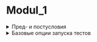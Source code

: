 # Modul_1

<details>
  <summary>Пред- и постусловия</summary>
  
## Пред- и постусловия:

Я не буду заострять внимание на этих понятиях, так как они уже нам знакомы из теории тестирования, лишь вкратце скажу:


- Предусловие - то, что будет выполнено перед запуском теста.
- Постусловие - то, что будет выполнено после прохождения теста.

Самый простой пример использования пред и постусловий - это вынос инициализации драйвера в предусловие и закрытие браузера в постусловие

Но перед реализацией примера давайте посмотрим, какие методы отвечают за `пред` и `пост-условия`:

- `setup()` - все, что находится внутри метода, будет выполнено перед запуском каждого теста внутри класса.
- `teardown()` - все, что находится внутри метода, будет выполнено после завершение каждого теста внутри класса

Структура будет выглядеть следующим образом:


```

class TestLogin: # Название тестового класса
		
     def setup(): # Пред-условие для тестов внутри класса
	  pass

     # Тут пишутся тесты

     def teardown(): # Пост-условие для тестов внутри класса
	  pass

```
Т.е по сути своей это обертка для наших тестов.
Давайте теперь реализуем вынос инициализации драйвера в `setup()`, а закрытие браузера вынесем в `teardown()`


```

class TestLogin: # Название тестового класса

    def setup(self): # Пред-условие для тестов внутри класса
        self.service = Service(ChromeDriverManager().install())
        self.driver = webdriver.Chrome(service=self.service)

    # Тут пишутся тесты

    def teardown(self): # Пост-условие для тестов внутри класса
        self.driver.close() # Закрытие браузера


```       
        
Ну а теперь добавим простейший тест на открытие страницы


```

class TestLogin: # Название тестового класса

    def setup(self):
	print("Выполняюсь до теста")
        self.service = Service(ChromeDriverManager().install())
        self.driver = webdriver.Chrome(service=self.service)

    def test_open_login_page(self):
        self.driver.get("https://demoqa.com/login")
        assert self.driver.current_url == "https://demoqa.com/login", "Ошибка"

    def teardown(self):
        self.driver.close()
	print("Выполняюсь после теста")
	
	
```

Принты добавлены, чтобы в терминале было явно видно, что до и после теста все работает, теперь просто запустим его нажав на кнопку `play` напротив теста. Все работает)

Но в случае, если мы запустим тест через терминал командой `pytest test_login.py`, то увидим, что наши принты не печатаются в терминале. Как этого избежать рассматривается в следующей главе.

</details>

<details>
<summary>Базовые опции запуска тестов</summary>	
	
## Базовые опции запуска тестов:
	
У pytest существует множество параметров для запуска, и они очень полезны, но в этой главе мы изучим 2 базовых.
- `-s` - данный параметр как раз будет отображать принты, которые прописаны в коде
- `-v` - данный параметр будет предоставлять расширенный лог запуска тестов
  
```

platform darwin -- Python 3.10.5, pytest - 7.2.0, pluggy-1.0.0
rootdir: /User/Mila/PytestClasses/1_Module_Pytest/lesson_2
collected 1 item

______________________________________
test_login.py Выполняюсь до теста    !
                                     !
Выполняюсь после теста               !
______________________________________

	
	
```
 
	 

